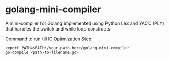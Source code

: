 # golang-mini-compiler
A mini-compiler for Golang implemented using Python Lex and YACC (PLY) that handles the switch and while loop constructs

Command to run till IC Optimization Step:

 ```
 export PATH=$PATH:/your-path-here/golang-mini-compiler
 go-compile <path-to-filename.go>
 ```
 
 


